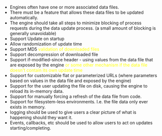 - Engines often have one or more associated data files.
- There must be a feature that allows these data files to be updated
  automatically.
- The engine should take all steps to minimize blocking of process requests
  during the data update process. (a small amount of blocking is generally
  unavoidable)
- Support Update on startup
- Allow randomization of update time
- Support MD5 <span style="color:yellow">validation of downloaded files</span>
- Support decompression of downloaded file
- Support if-modified-since header - using values from the data file that are
  exposed by the engine <span style="color:yellow">or some other mechanism if the data file doesn't contain its own update time</span>
- Support for customizable flat or parameterized URLs (where parameters based on
  values in the data file and exposed by the engine)
- Support for the user updating the file on disk, causing the engine to reload
  its in-memory data.
- Support for manually forcing a refresh of the data file from code.
- Support for filesystem-less environments. I.e. the file data only ever exists
  in memory.
- logging should be used to give users a clear picture of what is happening
  should they want it.
- Events, callbacks, etc should be used to allow users to act on updates
  starting/completing.

